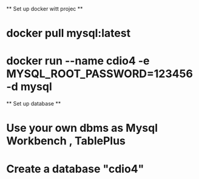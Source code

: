 ** Set up docker witt projec **
# docker pull mysql:latest
# docker run --name cdio4 -e MYSQL_ROOT_PASSWORD=123456 -d mysql 
** Set up database **
# Use your own dbms as Mysql Workbench , TablePlus
# Create a database "cdio4" 
